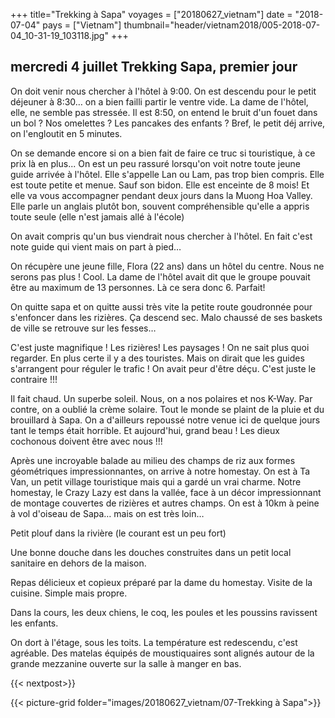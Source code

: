 +++
title="Trekking à Sapa"
voyages = ["20180627_vietnam"]
date = "2018-07-04"
pays = ["Vietnam"]
thumbnail="header/vietnam2018/005-2018-07-04_10-31-19_103118.jpg"
+++

## mercredi 4 juillet Trekking Sapa, premier jour

On doit venir nous chercher à l'hôtel à 9:00.
On est descendu pour le petit déjeuner à 8:30… on a bien failli partir le ventre vide. La dame de l'hôtel, elle, ne semble pas stressée. Il est 8:50, on entend le bruit d'un fouet dans un bol ? Nos omelettes ? Les pancakes des enfants ? Bref, le petit déj arrive, on l'engloutit en 5 minutes.

On se demande encore si on a bien fait de faire ce truc si touristique, à ce prix là en plus...
On est un peu rassuré lorsqu'on voit notre toute jeune guide arrivée à l'hôtel. Elle s'appelle Lan ou Lam, pas trop bien compris. Elle est toute petite et menue. Sauf son bidon. Elle est enceinte de 8 mois! Et elle va vous accompagner pendant deux jours dans la Muong Hoa Valley. Elle parle un anglais plutôt bon, souvent compréhensible qu'elle a appris toute seule (elle n'est jamais allé à l'école)

On avait compris qu'un bus viendrait nous chercher à l'hôtel. En fait c'est note guide qui vient mais on part à pied…

On récupère une jeune fille, Flora (22 ans) dans un hôtel du centre. Nous ne serons pas plus ! Cool. La dame de l'hôtel avait dit que le groupe pouvait être au maximum de 13 personnes. Là ce sera donc 6. Parfait!

On quitte sapa et on quitte aussi très vite la petite route goudronnée pour s'enfoncer dans les rizières. Ça descend sec. Malo chaussé de ses baskets de ville se retrouve sur les fesses…

C'est juste magnifique ! Les rizières! Les paysages ! On ne sait plus quoi regarder. En plus certe il y a des touristes. Mais on dirait que les guides s'arrangent pour réguler le trafic ! On avait peur d'être déçu. C'est juste le contraire !!!

Il fait chaud. Un superbe soleil. Nous, on a nos polaires et nos K-Way. Par contre, on a oublié la crème solaire. Tout le monde se plaint de la pluie et du brouillard à Sapa. On a d'ailleurs repoussé notre venue ici de quelque jours tant le temps était horrible. Et aujourd'hui, grand beau ! Les dieux cochonous doivent être avec nous !!!

Après une incroyable balade au milieu des champs de riz aux formes géométriques impressionnantes, on arrive à notre homestay. On est à Ta Van, un petit village touristique mais qui a gardé un vrai charme. Notre homestay, le Crazy Lazy est dans la vallée, face à un décor impressionnant de montage couvertes de rizières et autres champs. On est à 10km à peine à vol d'oiseau de Sapa… mais on est très loin…

Petit plouf dans la rivière (le courant est un peu fort)

Une bonne douche dans les douches construites dans un petit local sanitaire en dehors de la maison.

Repas délicieux et copieux préparé par la dame du homestay. Visite de la cuisine. Simple mais propre. 

Dans la cours, les deux chiens, le coq, les poules et les poussins ravissent les enfants.

On dort à l'étage, sous les toits. La température est redescendu, c'est agréable. Des matelas équipés de moustiquaires sont alignés autour de la grande mezzanine ouverte sur la salle à manger en bas. 


{{< nextpost>}}

{{< picture-grid folder="images/20180627_vietnam/07-Trekking à Sapa">}}

